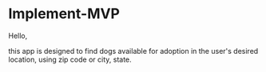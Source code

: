 # Implement-MVP

Hello,

this app is designed to find dogs available for adoption in the user's desired location, using zip code or city, state. 
